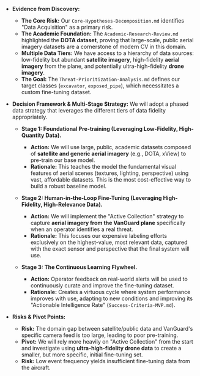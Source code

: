 *   **Evidence from Discovery:**
    *   **The Core Risk:** Our `Core-Hypotheses-Decomposition.md` identifies "Data Acquisition" as a primary risk.
    *   **The Academic Foundation:** The `Academic-Research-Review.md` highlighted the **DOTA dataset**, proving that large-scale, public aerial imagery datasets are a cornerstone of modern CV in this domain.
    *   **Multiple Data Tiers:** We have access to a hierarchy of data sources: low-fidelity but abundant **satellite imagery**, high-fidelity **aerial imagery** from the plane, and potentially ultra-high-fidelity **drone imagery**.
    *   **The Goal:** The `Threat-Prioritization-Analysis.md` defines our target classes (`excavator`, `exposed_pipe`), which necessitates a custom fine-tuning dataset.
*   **Decision Framework & Multi-Stage Strategy:** We will adopt a phased data strategy that leverages the different tiers of data fidelity appropriately.

    *   **Stage 1: Foundational Pre-training (Leveraging Low-Fidelity, High-Quantity Data).**
        *   **Action:** We will use large, public, academic datasets composed of **satellite and generic aerial imagery** (e.g., DOTA, xView) to pre-train our base model.
        *   **Rationale:** This teaches the model the fundamental visual features of aerial scenes (textures, lighting, perspective) using vast, affordable datasets. This is the most cost-effective way to build a robust baseline model.

    *   **Stage 2: Human-in-the-Loop Fine-Tuning (Leveraging High-Fidelity, High-Relevance Data).**
        *   **Action:** We will implement the "Active Collection" strategy to capture **aerial imagery from the VanGuard plane** specifically when an operator identifies a real threat.
        *   **Rationale:** This focuses our expensive labeling efforts exclusively on the highest-value, most relevant data, captured with the exact sensor and perspective that the final system will use.

    *   **Stage 3: The Continuous Learning Flywheel.**
        *   **Action:** Operator feedback on real-world alerts will be used to continuously curate and improve the fine-tuning dataset.
        *   **Rationale:** Creates a virtuous cycle where system performance improves with use, adapting to new conditions and improving its "Actionable Intelligence Rate" (`Success-Criteria-MVP.md`).

*   **Risks & Pivot Points:**
    *   **Risk:** The domain gap between satellite/public data and VanGuard's specific camera feed is too large, leading to poor pre-training.
    *   **Pivot:** We will rely more heavily on "Active Collection" from the start and investigate using **ultra-high-fidelity drone data** to create a smaller, but more specific, initial fine-tuning set.
    *   **Risk:** Low event frequency yields insufficient fine-tuning data from the aircraft.
